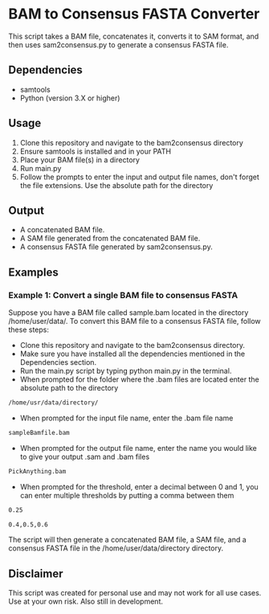 # BAM to Consensus FASTA Converter
This script takes a BAM file, concatenates it, converts it to SAM format, and then uses sam2consensus.py to generate a consensus FASTA file.

## Dependencies
* samtools
* Python (version 3.X or higher)

## Usage
1. Clone this repository and navigate to the bam2consensus directory
2. Ensure samtools is installed and in your PATH
3. Place your BAM file(s) in a directory
4. Run main.py
5. Follow the prompts to enter the input and output file names, don't forget the file extensions. Use the absolute path for the directory

## Output
* A concatenated BAM file.
* A SAM file generated from the concatenated BAM file.
* A consensus FASTA file generated by sam2consensus.py.

## Examples
### Example 1: Convert a single BAM file to consensus FASTA
Suppose you have a BAM file called sample.bam located in the directory /home/user/data/. To convert this BAM file to a consensus FASTA file, follow these steps:

* Clone this repository and navigate to the bam2consensus directory.
* Make sure you have installed all the dependencies mentioned in the Dependencies section.
* Run the main.py script by typing python main.py in the terminal.
* When prompted for the folder where the .bam files are located enter the absolute path to the directory 

```bash
/home/usr/data/directory/
```

* When prompted for the input file name, enter the .bam file name 
```bash
sampleBamfile.bam
```

* When prompted for the output file name, enter the name you would like to give your output .sam and .bam files
```bash
PickAnything.bam
```
* When prompted for the threshold, enter a decimal between 0 and 1, you can enter multiple thresholds by putting a comma between them
```bash
0.25
```

```bash
0.4,0.5,0.6
```

The script will then generate a concatenated BAM file, a SAM file, and a consensus FASTA file in the /home/user/data/directory directory.

## Disclaimer
This script was created for personal use and may not work for all use cases. Use at your own risk. Also still in development.

